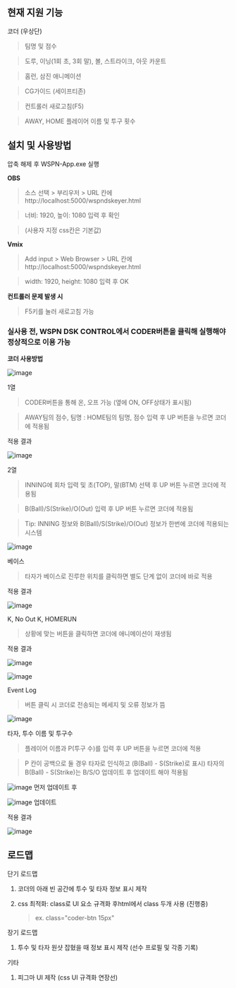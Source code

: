 ## **현재 지원 기능**

코더 (우상단)

> 팀명 및 점수

> 도루, 이닝(1회 초, 3회 말), 볼, 스트라이크, 아웃 카운트

> 홈런, 삼진 애니메이션

> CG가이드 (세이프티존)

> 컨트롤러 새로고침(F5)

> AWAY, HOME 플레이어 이름 및 투구 횟수

## **설치 및 사용방법**

압축 해제 후 WSPN-App.exe 실행

**OBS**

> 소스 선택 > 부리우저 > URL 칸에 http://localhost:5000/wspndskeyer.html

> 너비: 1920, 높이: 1080 입력 후 확인

> (사용자 지정 css칸은 기본값)

**Vmix**

> Add input > Web Browser > URL 칸에 http://localhost:5000/wspndskeyer.html

> width: 1920, height: 1080 입력 후 OK

**컨트롤러 문제 발생 시**

> F5키를 눌러 새로고침 가능

### **실사용 전, WSPN DSK CONTROL에서 CODER버튼을 클릭해 실행해야 정상적으로 이용 가능**

**코더 사용방법**

![image](https://github.com/user-attachments/assets/e87deecc-21af-4785-b5c5-e814ffc0cd2f)

1열

> CODER버튼을 통해 온, 오프 가능 (옆에 ON, OFF상태가 표시됨)

> AWAY팀의 점수, 팀명 : HOME팀의 팀명, 점수 입력 후 UP 버튼을 누르면 코더에 적용됨

적용 결과

![image](https://github.com/user-attachments/assets/e1dbbaa8-a7f1-49b2-a3b5-5ec5720738a6)


2열

> INNING에 회차 입력 및 초(TOP), 말(BTM) 선택 후 UP 버튼 누르면 코더에 적용됨

> B(Ball)/S(Strike)/O(Out) 입력 후 UP 버튼 누르면 코더에 적용됨

> Tip: INNING 정보와 B(Ball)/S(Strike)/O(Out) 정보가 한번에 코더에 적용되는 시스템

![image](https://github.com/user-attachments/assets/72b0f0d3-6c11-48f9-a030-0902771b5ca5)

베이스

> 타자가 베이스로 진루한 위치를 클릭하면 별도 단계 없이 코더에 바로 적용

적용 결과

![image](https://github.com/user-attachments/assets/3b5d49d9-549c-4fb0-afed-3eb1947b77f0)


K, No Out K, HOMERUN

> 상황에 맞는 버튼을 클릭하면 코더에 애니메이션이 재생됨

적용 결과

![image](https://github.com/user-attachments/assets/184773d0-7a13-4334-a367-c4302dc3106e)

![image](https://github.com/user-attachments/assets/3d630db8-7302-412c-8fd5-83ff9bb0fd08)


Event Log

> 버튼 클릭 시 코더로 전송되는 메세지 및 오류 정보가 뜸

![image](https://github.com/user-attachments/assets/6ca78feb-67f0-4c85-bca3-639da2f2f342)

타자, 투수 이름 및 투구수

> 플레이어 이름과 P(투구 수)를 입력 후 UP 버튼을 누르면 코더에 적용

> P 칸이 공백으로 둘 경우 타자로 인식하고 (B(Ball) - S(Strike)로 표시)
> 타자의 B(Ball) - S(Strike)는 B/S/O 업데이트 후 업데이트 해야 적용됨

![image](https://github.com/user-attachments/assets/5530a0d7-747b-43d6-b29c-6cece5312f29)
먼저 업데이트 후

![image](https://github.com/user-attachments/assets/6ca78feb-67f0-4c85-bca3-639da2f2f342)
업데이트

적용 결과

![image](https://github.com/user-attachments/assets/fb4febed-238f-4aaf-b689-401d7f581b34)

## 로드맵
단기 로드맵
1. 코더의 아래 빈 공간에 투수 및 타자 정보 표시 제작
2. css 최적화: class로 UI 요소 규격화 후html에서 class 두개 사용 (진행중)

   > ex. class="coder-btn 15px"


장기 로드맵
1. 투수 및 타자 원샷 잡혔을 때 정보 표시 제작 (선수 프로필 및 각종 기록)


기타
1. 피그마 UI 제작 (css UI 규격화 연장선)
